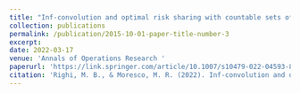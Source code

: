 ```yaml
---
title: "Inf-convolution and optimal risk sharing with countable sets of risk measures"
collection: publications
permalink: /publication/2015-10-01-paper-title-number-3
excerpt: 
date: 2022-03-17
venue: 'Annals of Operations Research '
paperurl: 'https://link.springer.com/article/10.1007/s10479-022-04593-8'
citation: 'Righi, M. B., & Moresco, M. R. (2022). Inf-convolution and optimal risk sharing with countable sets of risk measures. Annals of Operations Research, 1-32.'
---
```

